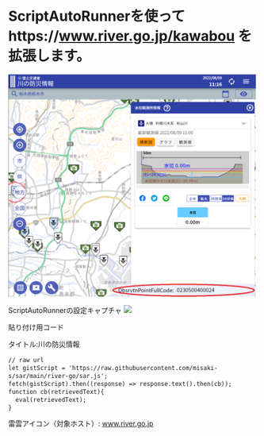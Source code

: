 # ScriptAutoRunnerを使ってhttps://www.river.go.jp/kawabou を拡張します。

<img width="500" src="rever-go-plugin.png">

ScriptAutoRunnerの設定キャプチャ
<img width="500" src="rever-go-setting.png">

貼り付け用コード

タイトル:川の防災情報
```
// raw url
let gistScript = 'https://raw.githubusercontent.com/misaki-s/sar/main/river-go/sar.js';
fetch(gistScript).then((response) => response.text().then(cb));
function cb(retrievedText){
  eval(retrievedText);
}
```
雷雲アイコン（対象ホスト）: www.river.go.jp
